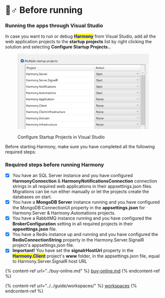 # 🏃♂ Before running

### Running the apps through Visual Studio

In case you want to run or debug <mark style="color:blue;">**Harmony**</mark> from Visual Studio, add all the web application projects to the **startup projects** list by right clicking the solution and selecting **Configure Startup Projects..**

<figure><img src="../../.gitbook/assets/startup-projects.png" alt=""><figcaption><p>Configure Startup Projects in Visual Studio</p></figcaption></figure>

Before starting Harmony, make sure you have completed all the following required steps:

### Required steps before running Harmony

* [x] You have an SQL Server instance and you have configured **HarmonyConnection** & **HarmonyNotificationsConnection** connection strings in all required web applications in their appsettings.json files. Migrations can be run either manually or let the projects create the databases on start.
* [x] You have a **MongoDB Server** instance running and you have configured the MongoDB:ConnectionUI property in the **appsettings.json** for Harmony.Server & Harmony.Automations projects.
* [x] You have a RabbitMQ instance running and you have configured the **BrokerConfiguration** setting in all required projects in their **appsettings.json** file.
* [x] You have a Redis instance up and running and you have configured the **RedisConnectionString** property in the Harmony.Server.SignalR project's appsettings.json file.&#x20;
* [x] **Important!** You have set the **signalrHostUrl** property in the <mark style="color:blue;">**Harmony.Client**</mark> project's **www** folder, in the appsettings.json file, equal to Harmony.Server.SignalR host URL

{% content-ref url="../buy-online.md" %}
[buy-online.md](../buy-online.md)
{% endcontent-ref %}

{% content-ref url="../../guide/workspaces/" %}
[workspaces](../../guide/workspaces/)
{% endcontent-ref %}
